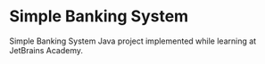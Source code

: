 # Simple Banking System

Simple Banking System Java project implemented while learning at JetBrains Academy.
